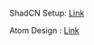
ShadCN Setup: [Link](https://ui.shadcn.com/docs/installation/vite) 

Atom Design : [Link](https://medium.com/@janelle.wg/atomic-design-pattern-how-to-structure-your-react-application-2bb4d9ca5f97)